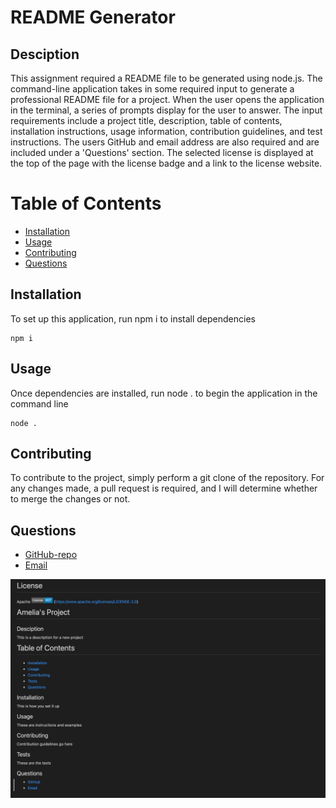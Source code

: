 # README Generator

## Desciption 
This assignment required a README file to be generated using node.js.
The command-line application takes in some required input to generate a professional README file for a project.
When the user opens the application in the terminal, a series of prompts display for the user to answer.
The input requirements include a project title, description, table of contents, installation instructions, usage information, contribution guidelines, and test instructions.
The users GitHub and email address are also required and are included under a 'Questions' section.
The selected license is displayed at the top of the page with the license badge and a link to the license website.
# Table of Contents
* [Installation](#Installation)
* [Usage](#Usage)
* [Contributing](#Contributing)
* [Questions](#Questions)
## Installation
To set up this application, run npm i to install dependencies
```
npm i
```
## Usage
Once dependencies are installed, run node . to begin the application in the command line
```
node .
```
## Contributing
To contribute to the project, simply perform a git clone of the repository. For any changes made, a pull request is required, and I will determine whether to merge the changes or not.
## Questions
* [GitHub-repo](https://github.com/ahooper00/readme-generator)
* [Email](ahooper97@gmail.com)

![screenshot](screenshot.png)